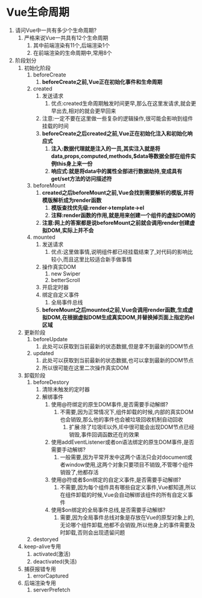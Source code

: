 # Vue生命周期

1. 请问Vue中一共有多少个生命周期?
   1. 严格来说Vue一共具有12个生命周期
      1. 其中前端渲染有11个,后端渲染1个
      2. 在前端渲染的生命周期中,常用8个
2. 阶段划分
   1. 初始化阶段
      1. beforeCreate
         1. **beforeCreate之前,Vue正在初始化事件和生命周期**
      2. created
         1. 发送请求
            1. 优点:created生命周期触发时间更早,那么在这里发请求,就会更早出去,相对的就会更早回来
         2. 注意:一定不要在这里做一些复杂的逻辑操作,很可能会影响到组件挂载的时间
         3. **beforeCreate之后created之前,Vue正在初始化注入和初始化响应式**
            1. **注入:数据代理就是注入的一员,其实注入就是将data,props,computed,methods,$data等数据全部在组件实例this身上来一份**
            2. **响应式:就是将data中的属性全部进行数据劫持,变成具有get/set方法的访问描述符**
      3. beforeMount
         1. **created之后beforeMount之前,Vue会找到需要解析的模版,并将模版解析成为render函数**
            1. **模版查找优先级:render->template->el**
            2. **注释:render函数的作用,就是用来创建一个组件的虚拟DOM的**
         2. **注意:网上的答案都是说beforeMount之前就会调用render创建虚拟DOM,实际上并不会**
      4. mounted
         1. 发送请求
            1. 优点:这里做事情,说明组件都已经挂载结束了,对代码的影响比较小,而且这里比较适合新手做事情
         2. 操作真实DOM
            1. new Swiper
            2. betterScroll
         3. 开启定时器
         4. 绑定自定义事件
            1. 全局事件总线
         5. **beforeMount之后mounted之前,Vue会调用render函数,生成虚拟DOM,在根据虚拟DOM生成真实DOM,并替换掉页面上指定的el区域**
   2. 更新阶段
      1. beforeUpdate
         1. 此处可以获取到当前最新的状态数据,但是拿不到最新的DOM节点
      2. updated
         1. 此处可以获取到当前最新的状态数据,也可以拿到最新的DOM节点
         2. 所以很可能在这里二次操作真实DOM
   3. 卸载阶段
      1. beforeDestory
         1. 清除未触发的定时器
         2. 解绑事件
            1. 使用@符绑定的原生DOM事件,是否需要手动解绑?
               1. 不需要,因为正常情况下,组件卸载的时候,内部的真实DOM也会销毁,那么他的事件也会被垃圾回收机制自动回收
                  1. 扩展:除了垃圾IE以外,IE中很可能会出现DOM节点已经销毁,事件回调函数还在的效果
            2. 使用addEventListener或者on语法绑定的原生DOM事件,是否需要手动解绑?
               1. 一般需要,因为平常开发中这两个语法只会对document或者window使用,这两个对象只要项目不销毁,不管哪个组件销毁了,他都存活
            3. 使用@符或者$on绑定的自定义事件,是否需要手动解绑?
               1. 不需要,因为每个组件具有哪些自定义事件,Vue都知道,所以在组件卸载的时候,Vue会自动解绑该组件的所有自定义事件
            4. 使用$on绑定的全局事件总线,是否需要手动解绑?
               1. 需要,因为全局事件总线对象是存放在Vue的原型对象上的,无论哪个组件卸载,他都不会销毁,所以他身上的事件需要及时卸载,否则会出现遗留问题
      2. destoryed
   4. keep-alive专用
      1. activated(激活)
      2. deactivated(失活)
   5. 捕获报错专用
      1. errorCaptured
   6. 后端渲染专用
      1. serverPrefetch